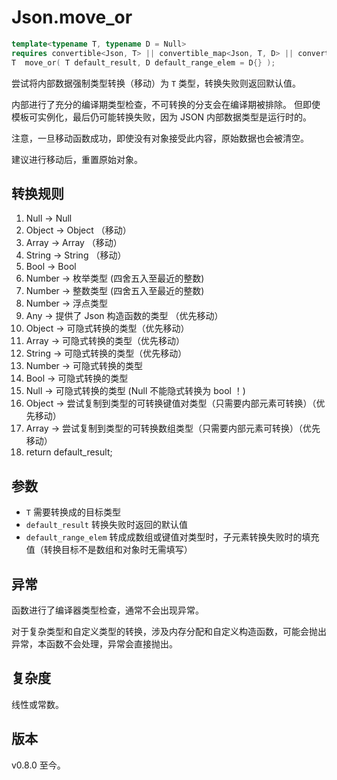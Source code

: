 # **Json.move_or**

```cpp
template<typename T, typename D = Null>
requires convertible<Json, T> || convertible_map<Json, T, D> || convertible_array<Json, T, D>
T  move_or( T default_result, D default_range_elem = D{} );
```

尝试将内部数据强制类型转换（移动）为 `T` 类型，转换失败则返回默认值。

内部进行了充分的编译期类型检查，不可转换的分支会在编译期被排除。
但即使模板可实例化，最后仍可能转换失败，因为 JSON 内部数据类型是运行时的。

注意，一旦移动函数成功，即使没有对象接受此内容，原始数据也会被清空。

建议进行移动后，重置原始对象。

## 转换规则

1. Null -> Null
2. Object -> Object （移动）
3. Array -> Array （移动）
4. String -> String （移动）
5. Bool -> Bool
6. Number -> 枚举类型 (四舍五入至最近的整数)
7. Number -> 整数类型 (四舍五入至最近的整数)
8. Number -> 浮点类型
9. Any -> 提供了 Json 构造函数的类型 （优先移动）
10. Object -> 可隐式转换的类型（优先移动）
11. Array -> 可隐式转换的类型（优先移动）
12. String -> 可隐式转换的类型（优先移动）
13. Number -> 可隐式转换的类型
14. Bool -> 可隐式转换的类型
15. Null -> 可隐式转换的类型 (Null 不能隐式转换为 bool ！)
16. Object -> 尝试复制到类型的可转换键值对类型（只需要内部元素可转换）（优先移动）
17. Array -> 尝试复制到类型的可转换数组类型（只需要内部元素可转换）（优先移动）
18. return default_result;

## 参数

- `T` 需要转换成的目标类型
- `default_result` 转换失败时返回的默认值
- `default_range_elem` 转成成数组或键值对类型时，子元素转换失败时的填充值（转换目标不是数组和对象时无需填写）

## 异常

函数进行了编译器类型检查，通常不会出现异常。

对于复杂类型和自定义类型的转换，涉及内存分配和自定义构造函数，可能会抛出异常，本函数不会处理，异常会直接抛出。

## 复杂度

线性或常数。

## 版本

v0.8.0 至今。
